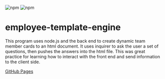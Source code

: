 ![npm](https://img.shields.io/badge/github-Node.js-blue)
![npm](https://img.shields.io/badge/github-JavaScript-Yellow)
# employee-template-engine
This program uses node.js and the back end to create dynamic team member cards to an html document. It uses inquirer to ask the user a set of questions, then pushes the answers into the html file. This was great practice for learning how to interact with the front end and send information to the client side.

[GitHub Pages](https://samuel7morris.github.io/employee-template-engine/)